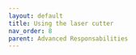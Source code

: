 ```yaml
---
layout: default
title: Using the laser cutter
nav_order: 8
parent: Advanced Responsabilities
---
```


